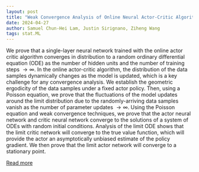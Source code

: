 ```yaml
---
layout: post
title: "Weak Convergence Analysis of Online Neural Actor-Critic Algorithms"
date: 2024-04-27
author: Samuel Chun-Hei Lam, Justin Sirignano, Ziheng Wang
tags: stat.ML
---
```


We prove that a single-layer neural network trained with the online actor critic algorithm converges in distribution to a random ordinary differential equation (ODE) as the number of hidden units and the number of training steps $\rightarrow \infty$. In the online actor-critic algorithm, the distribution of the data samples dynamically changes as the model is updated, which is a key challenge for any convergence analysis. We establish the geometric ergodicity of the data samples under a fixed actor policy. Then, using a Poisson equation, we prove that the fluctuations of the model updates around the limit distribution due to the randomly-arriving data samples vanish as the number of parameter updates $\rightarrow \infty$. Using the Poisson equation and weak convergence techniques, we prove that the actor neural network and critic neural network converge to the solutions of a system of ODEs with random initial conditions. Analysis of the limit ODE shows that the limit critic network will converge to the true value function, which will provide the actor an asymptotically unbiased estimate of the policy gradient. We then prove that the limit actor network will converge to a stationary point.

[Read more](https://arxiv.org/abs/2403.16825)